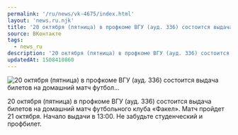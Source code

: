 ```yaml
---
permalink: '/ru/news/vk-4675/index.html'
layout: 'news.ru.njk'
title: '20 октября (пятница) в профкоме ВГУ (ауд. 336) состоится выдача билетов на домашний матч футбол'
source: ВКонтакте
tags:
  - news_ru
description: '20 октября (пятница) в профкоме ВГУ (ауд. 336) состоится выдача билетов на домашний матч футбол…'
updatedAt: 1508410860
---
```

![20 октября (пятница) в профкоме ВГУ (ауд. 336) состоится выдача билетов на домашний матч футбол…](https://sun9-48.userapi.com/impf/c840639/v840639722/17d41/NGDktZT-OiA.jpg?size=1000x667&quality=96&proxy=1&sign=a05c831c3c59c6260f354af9f23e276c&c_uniq_tag=l4oI5j5ee1a0Gp40-GJtNWbFUjibuRs0WWdbb5zSvUE&type=album)

20 октября (пятница) в профкоме ВГУ (ауд. 336) состоится выдача билетов на домашний матч футбольного клуба «Факел». Матч пройдет 21 октября.
Начало выдачи в 13:00.
Не забудьте студенческий и профбилет.
